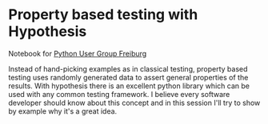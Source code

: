 Property based testing with Hypothesis
======================
Notebook for [Python User Group Freiburg](http://www.meetup.com/Python-User-Group-Freiburg/events/228761684/)

Instead of hand-picking examples as in classical testing, property based testing uses randomly generated data to assert general properties of the results. With hypothesis there is an excellent python library which can be used with any common testing framework. I believe every software developer should know about this concept and in this session I'll try to show by example why it's a great idea.